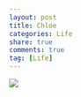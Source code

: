 ```yaml
---
layout: post
title: Chloe
categories: Life
share: true
comments: true
tag: [Life]
---
```




![](https://i.imgur.com/BEazxM2.jpg)